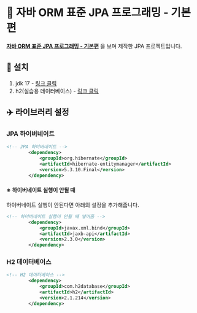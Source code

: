 # :page_with_curl: 자바 ORM 표준 JPA 프로그래밍 - 기본편

 **[자바 ORM 표준 JPA 프로그래밍 - 기본편](https://www.inflearn.com/course/ORM-JPA-Basic/dashboard)** 을 보며 제작한 JPA 프로젝트입니다.





## :hammer: 설치

1. jdk 17 - [링크 클릭](https://www.oracle.com/java/technologies/javase/jdk17-archive-downloads.html)
2. h2(실습용 데이터베이스) - [링크 클릭](https://h2database.com/)





## :airplane: 라이브러리 설정

### JPA 하이버네이트

```xml
<!-- JPA 하이버네이트 -->
        <dependency>
            <groupId>org.hibernate</groupId>
            <artifactId>hibernate-entitymanager</artifactId>
            <version>5.3.10.Final</version>
        </dependency>
```

#### ※ 하이버네이트 실행이 안될 때

하이버네이트 실행이 안된다면 아래의 설정을 추가해줍니다.

```xml
<!-- 하이버네이트 실행이 안될 때 넣어줌 -->
        <dependency>
            <groupId>javax.xml.bind</groupId>
            <artifactId>jaxb-api</artifactId>
            <version>2.3.0</version>
        </dependency>
```



### H2 데이터베이스

```xml
<!-- H2 데이터베이스 -->
        <dependency>
            <groupId>com.h2database</groupId>
            <artifactId>h2</artifactId>
            <version>2.1.214</version>
        </dependency>
```

